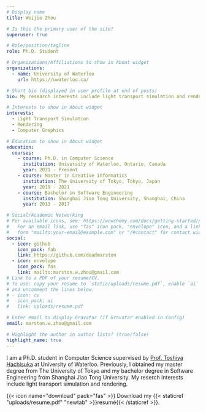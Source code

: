 ```yaml
---
# Display name
title: Weijie Zhou

# Is this the primary user of the site?
superuser: true

# Role/position/tagline
role: Ph.D. Student

# Organizations/Affiliations to show in About widget
organizations:
  - name: University of Waterloo
    url: https://uwaterloo.ca/

# Short bio (displayed in user profile at end of posts)
bio: My research interests include light transport simulation and rendering.

# Interests to show in About widget
interests:
  - Light Transport Simulation
  - Rendering
  - Computer Graphics

# Education to show in About widget
education:
  courses:
    - course: Ph.D. in Computer Science
      institution: University of Waterloo, Ontario, Canada
      year: 2021 - Present
    - course: Master in Creative Informatics
      institution: The University of Tokyo, Tokyo, Japan
      year: 2019 - 2021
    - course: Bachelor in Software Engineering
      institution: Shanghai Jiao Tong University, Shanghai, China
      year: 2013 - 2017

# Social/Academic Networking
# For available icons, see: https://wowchemy.com/docs/getting-started/page-builder/#icons
#   For an email link, use "fas" icon pack, "envelope" icon, and a link in the
#   form "mailto:your-email@example.com" or "/#contact" for contact widget.
social:
  - icon: github
    icon_pack: fab
    link: https://github.com/deadmarston
  - icon: envelope
    icon_pack: fas
    link: mailto:marston.w.zhou@gmail.com
# Link to a PDF of your resume/CV.
# To use: copy your resume to `static/uploads/resume.pdf`, enable `ai` icons in `params.toml`,
# and uncomment the lines below.
# - icon: cv
#   icon_pack: ai
#   link: uploads/resume.pdf

# Enter email to display Gravatar (if Gravatar enabled in Config)
email: marston.w.zhou@gmail.com

# Highlight the author in author lists? (true/false)
highlight_name: true
---
```


I am a Ph.D. student in Computer Science supervised by [Prof. Toshiya Hachisuka](https://cs.uwaterloo.ca/~thachisu/) at University of Waterloo. Previously, I obtained my master degree from The University of Tokyo and my bachelor degree in Software Engineering from Shanghai Jiao Tong University. My reserch interests include light transport simulation and rendering.

{{< icon name="download" pack="fas" >}} Download my {{< staticref "uploads/resume.pdf" "newtab" >}}resumé{{< /staticref >}}.
